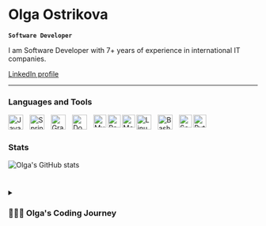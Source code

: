 # Olga Ostrikova 

**`Software Developer`** 

I am Software Developer with 7+ years of experience in international IT companies.

 <p align="left">
      <a href="https://www.linkedin.com/in/iamolgaostrikova" 
            target="_blank" 
            className="text-blue-500 dark:text-fuchsia-300 hover:underline underline-offset-2 decoration-2 decoration-fuchsia-300 dark:decoration-blue-300"             rel="noreferrer noopener">
      LinkedIn profile</a>
 </p>
 
 ---

### Languages and Tools

<img align="left" alt="Java" width="30px" style="padding-right:10px;" src="https://cdn.jsdelivr.net/gh/devicons/devicon/icons/java/java-original.svg"/>
<img align="left" alt="Spring" width="30px" style="padding-right:10px;" src="https://cdn.jsdelivr.net/gh/devicons/devicon/icons/spring/spring-original.svg" />
<img align="left" alt="Gradle" width="30px" style="padding-right:10px;" src="https://cdn.jsdelivr.net/gh/devicons/devicon/icons/gradle/gradle-plain.svg" />
<img align="left" alt="Docker" width="30px" style="padding-right:10px;" src="https://cdn.jsdelivr.net/gh/devicons/devicon/icons/docker/docker-original.svg" />
<img align="left" alt="MySQL" width="26px" src="https://cdn.jsdelivr.net/gh/devicons/devicon/icons/mysql/mysql-original.svg" />
<img align="left" alt="PostgreSQL" width="26px" src="https://cdn.jsdelivr.net/gh/devicons/devicon/icons/postgresql/postgresql-original.svg" />
<img align="left" alt="MongoDB" width="26px" src="https://cdn.jsdelivr.net/gh/devicons/devicon/icons/mongodb/mongodb-original.svg" />
<img align="left" alt="Linux" width="30px" style="padding-right:10px;" src="https://cdn.jsdelivr.net/gh/devicons/devicon/icons/linux/linux-original.svg" />
<!--img align="left" alt="React" width="30px" style="padding-right:10px;" src="https://cdn.jsdelivr.net/gh/devicons/devicon/icons/react/react-original.svg" /-->

<img align="left" alt="Bash" width="30px" style="padding-right:10px;" src="https://cdn.jsdelivr.net/gh/devicons/devicon/icons/bash/bash-original.svg" />
<img align="left" alt="Scala" width="26px" src="https://cdn.jsdelivr.net/gh/devicons/devicon/icons/scala/scala-original.svg" />
<img align="left" alt="Python" width="26px" src="https://cdn.jsdelivr.net/gh/devicons/devicon/icons/python/python-original.svg" />

<br />

#


### Stats

![Olga's GitHub stats](https://github-readme-stats.vercel.app/api?username=iamolgaolga&show_icons=true&theme=gruvbox)


#

<details>
 <summary><h3>👩🏻‍💻 Olga's Coding Journey</h3></summary>
   I started my coding journey as a naive computer science student with a passion to learn everything I could about this programming and math world - mathematics, code, linux, theory, languages and etc.. In the middle of studieng I felt a desire to excel in Java. I wanted more and needed a mentor in my coding journey. All this landed me a back-end software engineering job. My first job as intern was in EMC (Dell EMC) company. I developed storage array performance testing tool and insteased my knowlidge about Java, SQL, JUnit testing, project's life and how to be a good team member. After internship I started working full-time for EMC (Dell EMC). I worked on a storage array sizing tool. I improved and updated the configuration and sizing algorithm to cover new features of updated storage arrays. Apart from that, I developed a tool used for reports generating. These reports describe condition and utilisation of elements and devices of a storage array. This reduced the time of report generation (which was formerly done manually) from 2 weeks to 5 minutes. During this project I gained deep understanding about storage arrays internals and passed EMC SPEED Performance Guru exam. I also took part in DellEMC student program as a mentor. After Dell EMC company I started working on Cardpay company (a FinTech company). I worked on one of the core payment teams. I developed a reverse-proxy service responsible for mobile clients applications' integrity and security vulnerability checks and a part Mobile API which unlocked integrations with Android/iOS applications. This project unblocked signing of multiple contracts for the company. I led a team of 6 developers/test engineers and 2 analysts on several cross-functional projects which added support of different payment platforms. This included team and department roadmap planning, team staffing, mentorship of junior and middle engineers, cross-team collaboration with Security, Legal, Product and Design teams. Implementing these projects opened new streams of customers from LATAM and EMEA regions and increased department ARR. Of cause I have a dream of building my own app and help young developers to find their own way in this journew and level up their skills!
   

<!-- [website]: https://mywebsite.com -->

